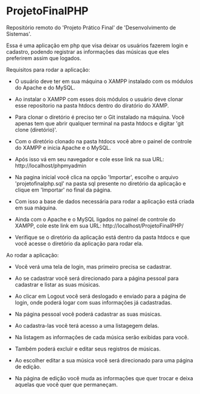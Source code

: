 # ProjetoFinalPHP
Repositório remoto do 'Projeto Prático Final' de 'Desenvolvimento de Sistemas'.

Essa é uma aplicação em php que visa deixar os usuários fazerem login e cadastro, podendo registrar as informações das músicas que eles preferirem assim que logados.

Requisitos para rodar a aplicação:

- O usuário deve ter em sua máquina o XAMPP instalado com os módulos do Apache e do MySQL.

- Ao instalar o XAMPP com esses dois módulos o usuário deve clonar esse repositorio na pasta htdocs dentro do diratório do XAMP.

- Para clonar o diretório é preciso ter o Git instalado na máquina. Você apenas tem que abrir qualquer terminal na pasta htdocs e digitar 'git clone (diretório)'.

- Com o diretório clonado na pasta htdocs você abre o painel de controle do XAMPP e inicia Apache e o MySQL.

- Após isso vá em seu navegador e cole esse link na sua URL: http://localhost/phpmyadmin

- Na pagina inicial você clica na opção 'Importar', escolhe o arquivo 'projetofinalphp.sql' na pasta sql presente no diretório da aplicação e clique em 'Importar' no final da página.

- Com isso a base de dados necessária para rodar a aplicação está criada em sua máquina.

- Ainda com o Apache e o MySQL ligados no painel de controle do XAMPP, cole este link em sua URL:
http://localhost/ProjetoFinalPHP/

- Verifique se o diretório da aplicação está dentro da pasta htdocs e que você acesse o diretório da aplicação para rodar ela.

Ao rodar a aplicação:

- Você verá uma tela de login, mas primeiro precisa se cadastrar.

- Ao se cadastrar você será direcionado para a página pessoal para cadastrar e listar as suas músicas.

- Ao clicar em Logout você será deslogado e enviado para a página de login, onde poderá logar com suas informações já cadastradas.

- Na página pessoal você poderá cadastrar as suas músicas.

- Ao cadastra-las você terá acesso a uma listagegem delas.

- Na listagem as informações de cada música serão exibidas para você.

- Também poderá excluir e editar seus registros de músicas.

- Ao escolher editar a sua música você será direcionado para uma página de edição.

- Na página de edição você muda as informações que quer trocar e deixa aquelas que você quer que permaneçam.


